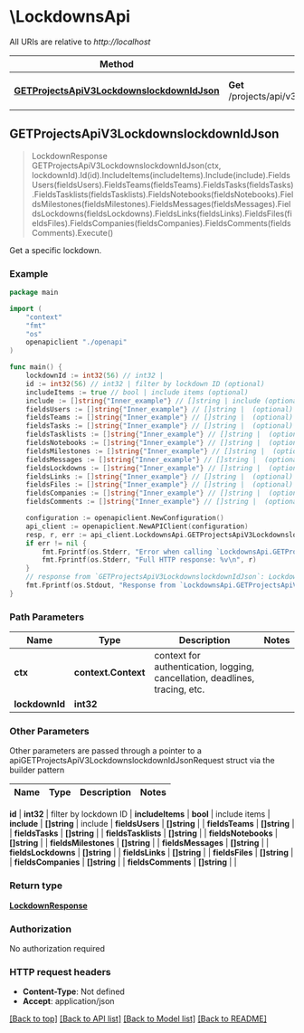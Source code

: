 # \LockdownsApi

All URIs are relative to *http://localhost*

Method | HTTP request | Description
------------- | ------------- | -------------
[**GETProjectsApiV3LockdownslockdownIdJson**](LockdownsApi.md#GETProjectsApiV3LockdownslockdownIdJson) | **Get** /projects/api/v3/lockdowns/{lockdownId}.json | Get a specific lockdown.



## GETProjectsApiV3LockdownslockdownIdJson

> LockdownResponse GETProjectsApiV3LockdownslockdownIdJson(ctx, lockdownId).Id(id).IncludeItems(includeItems).Include(include).FieldsUsers(fieldsUsers).FieldsTeams(fieldsTeams).FieldsTasks(fieldsTasks).FieldsTasklists(fieldsTasklists).FieldsNotebooks(fieldsNotebooks).FieldsMilestones(fieldsMilestones).FieldsMessages(fieldsMessages).FieldsLockdowns(fieldsLockdowns).FieldsLinks(fieldsLinks).FieldsFiles(fieldsFiles).FieldsCompanies(fieldsCompanies).FieldsComments(fieldsComments).Execute()

Get a specific lockdown.



### Example

```go
package main

import (
    "context"
    "fmt"
    "os"
    openapiclient "./openapi"
)

func main() {
    lockdownId := int32(56) // int32 | 
    id := int32(56) // int32 | filter by lockdown ID (optional)
    includeItems := true // bool | include items (optional)
    include := []string{"Inner_example"} // []string | include (optional)
    fieldsUsers := []string{"Inner_example"} // []string |  (optional)
    fieldsTeams := []string{"Inner_example"} // []string |  (optional)
    fieldsTasks := []string{"Inner_example"} // []string |  (optional)
    fieldsTasklists := []string{"Inner_example"} // []string |  (optional)
    fieldsNotebooks := []string{"Inner_example"} // []string |  (optional)
    fieldsMilestones := []string{"Inner_example"} // []string |  (optional)
    fieldsMessages := []string{"Inner_example"} // []string |  (optional)
    fieldsLockdowns := []string{"Inner_example"} // []string |  (optional)
    fieldsLinks := []string{"Inner_example"} // []string |  (optional)
    fieldsFiles := []string{"Inner_example"} // []string |  (optional)
    fieldsCompanies := []string{"Inner_example"} // []string |  (optional)
    fieldsComments := []string{"Inner_example"} // []string |  (optional)

    configuration := openapiclient.NewConfiguration()
    api_client := openapiclient.NewAPIClient(configuration)
    resp, r, err := api_client.LockdownsApi.GETProjectsApiV3LockdownslockdownIdJson(context.Background(), lockdownId).Id(id).IncludeItems(includeItems).Include(include).FieldsUsers(fieldsUsers).FieldsTeams(fieldsTeams).FieldsTasks(fieldsTasks).FieldsTasklists(fieldsTasklists).FieldsNotebooks(fieldsNotebooks).FieldsMilestones(fieldsMilestones).FieldsMessages(fieldsMessages).FieldsLockdowns(fieldsLockdowns).FieldsLinks(fieldsLinks).FieldsFiles(fieldsFiles).FieldsCompanies(fieldsCompanies).FieldsComments(fieldsComments).Execute()
    if err != nil {
        fmt.Fprintf(os.Stderr, "Error when calling `LockdownsApi.GETProjectsApiV3LockdownslockdownIdJson``: %v\n", err)
        fmt.Fprintf(os.Stderr, "Full HTTP response: %v\n", r)
    }
    // response from `GETProjectsApiV3LockdownslockdownIdJson`: LockdownResponse
    fmt.Fprintf(os.Stdout, "Response from `LockdownsApi.GETProjectsApiV3LockdownslockdownIdJson`: %v\n", resp)
}
```

### Path Parameters


Name | Type | Description  | Notes
------------- | ------------- | ------------- | -------------
**ctx** | **context.Context** | context for authentication, logging, cancellation, deadlines, tracing, etc.
**lockdownId** | **int32** |  | 

### Other Parameters

Other parameters are passed through a pointer to a apiGETProjectsApiV3LockdownslockdownIdJsonRequest struct via the builder pattern


Name | Type | Description  | Notes
------------- | ------------- | ------------- | -------------

 **id** | **int32** | filter by lockdown ID | 
 **includeItems** | **bool** | include items | 
 **include** | **[]string** | include | 
 **fieldsUsers** | **[]string** |  | 
 **fieldsTeams** | **[]string** |  | 
 **fieldsTasks** | **[]string** |  | 
 **fieldsTasklists** | **[]string** |  | 
 **fieldsNotebooks** | **[]string** |  | 
 **fieldsMilestones** | **[]string** |  | 
 **fieldsMessages** | **[]string** |  | 
 **fieldsLockdowns** | **[]string** |  | 
 **fieldsLinks** | **[]string** |  | 
 **fieldsFiles** | **[]string** |  | 
 **fieldsCompanies** | **[]string** |  | 
 **fieldsComments** | **[]string** |  | 

### Return type

[**LockdownResponse**](LockdownResponse.md)

### Authorization

No authorization required

### HTTP request headers

- **Content-Type**: Not defined
- **Accept**: application/json

[[Back to top]](#) [[Back to API list]](../README.md#documentation-for-api-endpoints)
[[Back to Model list]](../README.md#documentation-for-models)
[[Back to README]](../README.md)

